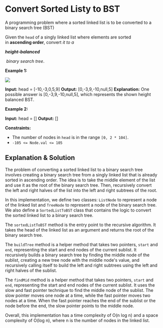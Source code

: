 # Convert Sorted Listy to BST

 A programming problem where a sorted linked list is to be converted to a binary search tree (BST)



Given the `head` of a singly linked list where elements are sorted in **ascending order**, convert *it to a* 

***height-balanced***

 *binary search tree*.

**Example 1:**

![](https://assets.leetcode.com/uploads/2020/08/17/linked.jpg)

**Input:** head = [-10,-3,0,5,9]
**Output:** [0,-3,9,-10,null,5]
**Explanation:** One possible answer is [0,-3,9,-10,null,5], which represents the shown height balanced BST.

**Example 2:**

**Input:** head = []
**Output:** []

**Constraints:**

- The number of nodes in `head` is in the range `[0, 2 * 104]`.
- `-105 <= Node.val <= 105`



## Explanation & Solution

The problem of converting a sorted linked list to a binary search tree involves creating a binary search tree from a singly linked list that is already sorted in ascending order. The idea is to take the middle element of the list and use it as the root of the binary search tree. Then, recursively convert the left and right halves of the list into the left and right subtrees of the root.

In this implementation, we define two classes: `ListNode` to represent a node of the linked list and `TreeNode` to represent a node of the binary search tree. We also define a `SortedListToBST` class that contains the logic to convert the sorted linked list to a binary search tree.

The `sortedListToBST` method is the entry point to the recursive algorithm. It takes the head of the linked list as an argument and returns the root of the binary search tree.

The `buildTree` method is a helper method that takes two pointers, `start` and `end`, representing the start and end nodes of the current sublist. It recursively builds a binary search tree by finding the middle node of the sublist, creating a new tree node with the middle node's value, and recursively calling itself to build the left and right subtrees using the left and right halves of the sublist.

The `findMid` method is a helper method that takes two pointers, `start` and `end`, representing the start and end nodes of the current sublist. It uses the slow and fast pointer technique to find the middle node of the sublist. The slow pointer moves one node at a time, while the fast pointer moves two nodes at a time. When the fast pointer reaches the end of the sublist or the node before the end, the slow pointer points to the middle node.

Overall, this implementation has a time complexity of O(n log n) and a space complexity of O(log n), where n is the number of nodes in the linked list.
